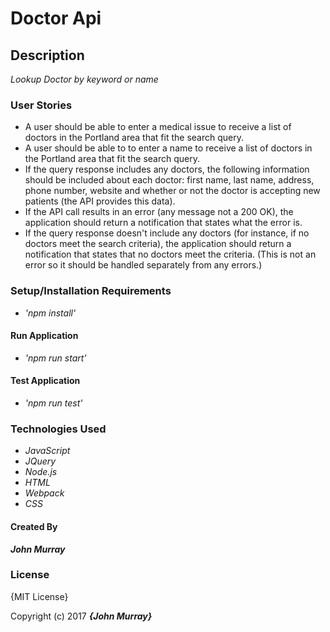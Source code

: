 # Doctor Api

## Description

_Lookup Doctor by keyword or name_

### User Stories

- A user should be able to enter a medical issue to receive a list of doctors in the Portland area that fit the search query.
- A user should be able to to enter a name to receive a list of doctors in the Portland area that fit the search query.
- If the query response includes any doctors, the following information should be included about each doctor: first name, last name, address, phone number, website and whether or not the doctor is accepting new patients (the API provides this data).
- If the API call results in an error (any message not a 200 OK), the application should return a notification that states what the error is.
- If the query response doesn't include any doctors (for instance, if no doctors meet the search criteria), the application should return a notification that states that no doctors meet the criteria. (This is not an error so it should be handled separately from any errors.)

### Setup/Installation Requirements
- _'npm install'_
#### Run Application
- _'npm run start'_
#### Test Application
- _'npm run test'_
### Technologies Used

- _JavaScript_
- _JQuery_
- _Node.js_
- _HTML_
- _Webpack_
- _CSS_

#### Created By

 _**John Murray**_

### License

{MIT License}

Copyright (c) 2017 **_{John Murray}_**
